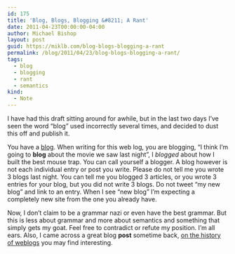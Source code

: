 ```yaml
---
id: 175
title: 'Blog, Blogs, Blogging &#8211; A Rant'
date: 2011-04-23T00:00:00-04:00
author: Michael Bishop
layout: post
guid: https://miklb.com/blog-blogs-blogging-a-rant
permalink: /blog/2011/04/23/blog-blogs-blogging-a-rant/
tags:
  - blog
  - blogging
  - rant
  - semantics
kind:
  - Note
---
```

<p>I have had this draft sitting around for awhile, but in the last two days I’ve seen the word “blog” used incorrectly several times, and decided to dust this off and publish it.</p>

<p>You have a <a href="http://en.wikipedia.org/wiki/Blog">blog</a>.  When writing for this web log, you are blogging, “I think I’m going to <strong>blog</strong> about the movie we saw last night”, I <em>blogged</em> about how I built the best mouse trap. You can call yourself a blogger.  <span class="pquote-r"> A blog however is not each individual entry or post you write.</span> Please do not tell me you wrote 3 blogs last night.  You can tell me you blogged 3 articles, or you wrote 3 entries for your blog, but you did not write 3 blogs. Do not tweet “my new blog” and link to an entry. When I see “new blog” I’m expecting a completely new site from the one you already have.</p>

<p>Now, I don’t claim to be a grammar nazi or even have the best grammar. But this is less about grammar and more about semantics and something that simply gets my goat.  Feel free to contradict or refute my position. I’m all ears.  Also, I came across a great blog <strong>post</strong> sometime back, <a href="http://www.rebeccablood.net/essays/weblog_history.html">on the history of weblogs</a> you may find interesting.</p>